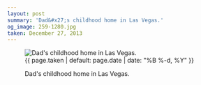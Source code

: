 ```yaml
---
layout: post
summary: 'Dad&#x27;s childhood home in Las Vegas.'
og_image: 259-1280.jpg
taken: December 27, 2013
---
```


<figure class="post">
<img alt="Dad's childhood home in Las Vegas." sizes="(min-width: 700px) 50vw, calc(100vw - 2rem)" src="{{ site.assets_url }}/259-640.jpg" srcset="{{ site.assets_url }}/259-1280.jpg 1280w, {{ site.assets_url }}/259-960.jpg 960w, {{ site.assets_url }}/259-640.jpg 640w, {{ site.assets_url }}/259-320.jpg 320w"/>
<figcaption>
<time>{{ page.taken | default: page.date | date: "%B %-d, %Y" }}</time>
<p>Dad's childhood home in Las Vegas.</p>
</figcaption>
</figure>
